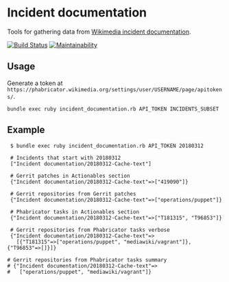 # Incident documentation

Tools for gathering data from [Wikimedia incident documentation](https://wikitech.wikimedia.org/wiki/Incident_documentation).

[![Build Status](https://travis-ci.org/zeljkofilipin/incident-documentation.svg?branch=master)](https://travis-ci.org/zeljkofilipin/incident-documentation)
[![Maintainability](https://api.codeclimate.com/v1/badges/c3f54714f5ceda19e72c/maintainability)](https://codeclimate.com/github/zeljkofilipin/incident-documentation/maintainability)

## Usage

Generate a token at `https://phabricator.wikimedia.org/settings/user/USERNAME/page/apitokens/`.

    bundle exec ruby incident_documentation.rb API_TOKEN INCIDENTS_SUBSET

## Example

     $ bundle exec ruby incident_documentation.rb API_TOKEN 20180312

     # Incidents that start with 20180312
     ["Incident documentation/20180312-Cache-text"]

     # Gerrit patches in Actionables section
     {"Incident documentation/20180312-Cache-text"=>["419090"]}

     # Gerrit repositories from Gerrit patches
     {"Incident documentation/20180312-Cache-text"=>["operations/puppet"]}

     # Phabricator tasks in Actionables section
     {"Incident documentation/20180312-Cache-text"=>["T181315", "T96853"]}

     # Gerrit repositories from Phabricator tasks verbose
     {"Incident documentation/20180312-Cache-text"=>
       [{"T181315"=>["operations/puppet", "mediawiki/vagrant"]}, {"T96853"=>[]}]}

    # Gerrit repositories from Phabricator tasks summary
    # {"Incident documentation/20180312-Cache-text"=>
    #   ["operations/puppet", "mediawiki/vagrant"]}
